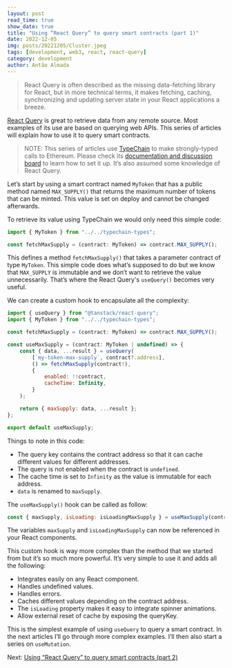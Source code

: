 ```yaml
---
layout: post
read_time: true
show_date: true
title: "Using “React Query” to query smart contracts (part 1)"
date: 2022-12-05
img: posts/20221205/Cluster.jpeg
tags: [development, web3, react, react-query]
category: development
author: Antão Almada
---
```


> React Query is often described as the missing data-fetching library for React, but in more technical terms, it makes fetching, caching, synchronizing and updating server state in your React applications a breeze.

[React Query](https://tanstack.com/query/) is great to retrieve data from any remote source. Most examples of its use are based on querying web APIs. This series of articles will explain how to use it to query smart contracts.

> NOTE: This series of articles use [TypeChain](https://github.com/dethcrypto/TypeChain) to make strongly-typed calls to Ethereum. Please check its [documentation and discussion board](https://github.com/dethcrypto/TypeChain) to learn how to set it up. It’s also assumed some knowledge of React Query.

Let’s start by using a smart contract named `MyToken` that has a public method named `MAX_SUPPLY()` that returns the maximum number of tokens that can be minted. This value is set on deploy and cannot be changed afterwards.

To retrieve its value using TypeChain we would only need this simple code:

```javascript
import { MyToken } from "../../typechain-types";

const fetchMaxSupply = (contract: MyToken) => contract.MAX_SUPPLY();
```

This defines a method `fetchMaxSupply()` that takes a parameter contract of type `MyToken`. This simple code does what’s supposed to do but we know that `MAX_SUPPLY` is immutable and we don’t want to retrieve the value unnecessarily. That’s where the React Query's `useQuery()` becomes very useful.

We can create a custom hook to encapsulate all the complexity:

```javascript
import { useQuery } from "@tanstack/react-query";
import { MyToken } from "../../typechain-types";

const fetchMaxSupply = (contract: MyToken) => contract.MAX_SUPPLY();

const useMaxSupply = (contract: MyToken | undefined) => {
	const { data, ...result } = useQuery(
		[`my-token-max-supply`, contract?.address],
		() => fetchMaxSupply(contract!),
		{
			enabled: !!contract,
			cacheTime: Infinity,
		}
	);

	return { maxSupply: data, ...result };
};

export default useMaxSupply;
```

Things to note in this code:

- The query key contains the contract address so that it can cache different values for different addresses.
- The query is not enabled when the contract is `undefined`.
- The cache time is set to `Infinity` as the value is immutable for each address.
- `data` is renamed to `maxSupply`.

The `useMaxSupply()` hook can be called as follow:

```javascript
const { maxSupply, isLoading: isLoadingMaxSupply } = useMaxSupply(contract);
```

The variables `maxSupply` and `isLoadingMaxSupply` can now be referenced in your React components.

This custom hook is way more complex than the method that we started from but it’s so much more powerful. It’s very simple to use it and adds all the following:

- Integrates easily on any React component.
- Handles undefined values.
- Handles errors.
- Caches different values depending on the contract address.
- The `isLoading` property makes it easy to integrate spinner animations.
- Allow external reset of cache by exposing the queryKey.

This is the simplest example of using `useQuery` to query a smart contract. In the next articles I’ll go through more complex examples. I’ll then also start a series on `useMutation`.

Next: [Using “React Query” to query smart contracts (part 2)](https://aalmada.github.io/Using-React-Query-to-query-smart-contracts-2.html)